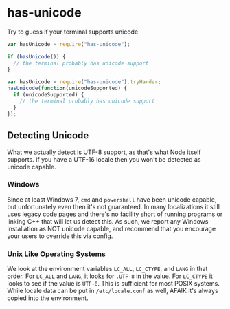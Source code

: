 # has-unicode

Try to guess if your terminal supports unicode

```javascript
var hasUnicode = require("has-unicode");

if (hasUnicode()) {
  // the terminal probably has unicode support
}
```

```javascript
var hasUnicode = require("has-unicode").tryHarder;
hasUnicode(function(unicodeSupported) {
  if (unicodeSupported) {
    // the terminal probably has unicode support
  }
});
```

## Detecting Unicode

What we actually detect is UTF-8 support, as that's what Node itself supports.
If you have a UTF-16 locale then you won't be detected as unicode capable.

### Windows

Since at least Windows 7, `cmd` and `powershell` have been unicode capable,
but unfortunately even then it's not guaranteed. In many localizations it
still uses legacy code pages and there's no facility short of running
programs or linking C++ that will let us detect this. As such, we
report any Windows installation as NOT unicode capable, and recommend
that you encourage your users to override this via config.

### Unix Like Operating Systems

We look at the environment variables `LC_ALL`, `LC_CTYPE`, and `LANG` in
that order. For `LC_ALL` and `LANG`, it looks for `.UTF-8` in the value.
For `LC_CTYPE` it looks to see if the value is `UTF-8`. This is sufficient
for most POSIX systems. While locale data can be put in `/etc/locale.conf`
as well, AFAIK it's always copied into the environment.
